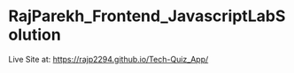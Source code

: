 # RajParekh_Frontend_JavascriptLabSolution

Live Site at: https://rajp2294.github.io/Tech-Quiz_App/
